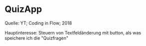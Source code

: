 # QuizApp
Quelle: YT; Coding in Flow; 2018

Hauptinteresse: Steuern von Textfeldänderung mit button, als was speichere ich die "Quizfragen"

